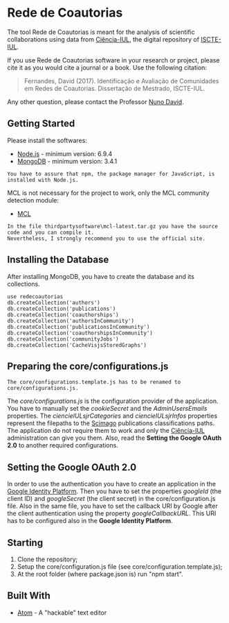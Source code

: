 # Rede de Coautorias

The tool Rede de Coautorias is meant for the analysis of scientific collaborations using data from [Ciência-IUL](https://ciencia.iscte-iul.pt/), the digital repository of [ISCTE-IUL](https://www.iscte-iul.pt/).

If you use Rede de Coautorias software in your research or project, please cite it as you would cite a journal or a book. Use the following citation:

> Fernandes, David (2017). Identificação e Avaliação de Comunidades em Redes de Coautorias. Dissertação de Mestrado, ISCTE-IUL.

Any other question, please contact the Professor  [Nuno David](https://ciencia.iscte-iul.pt/authors/nuno-manuel-mendes-cruz-david/cv).

## Getting Started

Please install the softwares:

* [Node.js](https://nodejs.org) - minimum version: 6.9.4
* [MongoDB](https://www.mongodb.com/) - minimum version: 3.4.1

```
You have to assure that npm, the package manager for JavaScript, is installed with Node.js.
```

MCL is not necessary for the project to work, only the MCL community detection module:

* [MCL](https://micans.org/mcl/)

```
In the file thirdpartysoftware\mcl-latest.tar.gz you have the source code and you can compile it.
Nevertheless, I strongly recommend you to use the official site.
```

## Installing the Database

After installing MongoDB, you have to create the database and its collections.

```
use redecoautorias
db.createCollection('authors')
db.createCollection('publications')
db.createCollection('coauthorships')
db.createCollection('authorsInCommunity')
db.createCollection('publicationsInCommunity')
db.createCollection('coauthorshipsInCommunity')
db.createCollection('communityJobs')
db.createCollection('CacheVisjsStoredGraphs')
```

## Preparing the core/configurations.js

```
The core/configurations.template.js has to be renamed to core/configurations.js.
```

The *core/configurations.js* is the configuration provider of the application. You have to manually set the *cookieSecret* and the *AdminUsersEmails* properties. The *ciencieIULsjrCategories* and *ciencieIULsjrInfos* properties represent the filepaths to the [Scimago](http://www.scimagojr.com/) publications classifications paths. The application do not require them to work and only the [Ciência-IUL](https://ciencia.iscte-iul.pt/) administration can give you them. Also, read the **Setting the Google OAuth 2.0** to another required configurations.

##  Setting the Google OAuth 2.0

In order to use the authentication you have to create an application in the [Google Identity Platform](https://developers.google.com/identity/protocols/OAuth2WebServer). Then you have to set the properties *googleId* (the  client ID) and *googleSecret* (the client secret) in the core/configuration.js file. Also in the same file, you have to set the callback URI by Google after the client authentication using the property *googleCallbackURL*. This URI has to be configured also in the **Google Identity Platform**.

##  Starting

1. Clone the repository;
2. Setup the core/configuration.js file (see core/configuration.template.js);
3. At the root folder (where package.json is) run "npm start".

## Built With

* [Atom](https://atom.io/) - A "hackable" text editor
